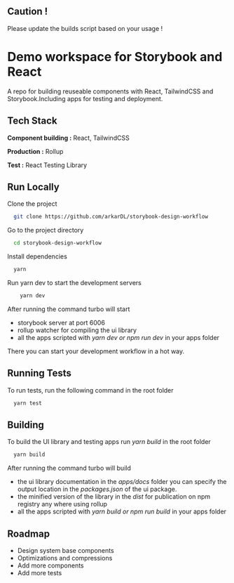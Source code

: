 
## Caution !
Please update the builds script based on your usage !


# Demo workspace for Storybook and React

A repo for building reuseable  components with React, TailwindCSS and Storybook.Including apps for testing and deployment.



## Tech Stack

**Component building :** React, TailwindCSS

**Production :** Rollup

**Test :** React Testing Library

## Run Locally

Clone the project

```bash
  git clone https://github.com/arkarDL/storybook-design-workflow
```

Go to the project directory

```bash
  cd storybook-design-workflow
```

Install dependencies

```bash
  yarn
```

Run yarn dev to start the development servers

```bash
    yarn dev
```

After running the command turbo will start 

- storybook server at port 6006
- rollup watcher for compiling the ui library
- all the apps scripted with *yarn dev or npm run dev* in your apps folder

There you can start your development workflow in a hot way.

## Running Tests

To run tests, run the following command in the root folder

```bash
  yarn test
```

## Building 

To build the UI library and testing apps run *yarn build* in the root folder

```bash
  yarn build
```
After running the command turbo will build 

- the ui library documentation in the *apps/docs* folder you can specify the output location in the *packages.json* of the ui package.
- the minified version of the library in the *dist* for publication on npm registry any where using rollup
- all the apps scripted with *yarn build or npm run build* in your apps folder

## Roadmap

- Design system base components
- Optimizations and compressions 
- Add more components 
- Add more tests

